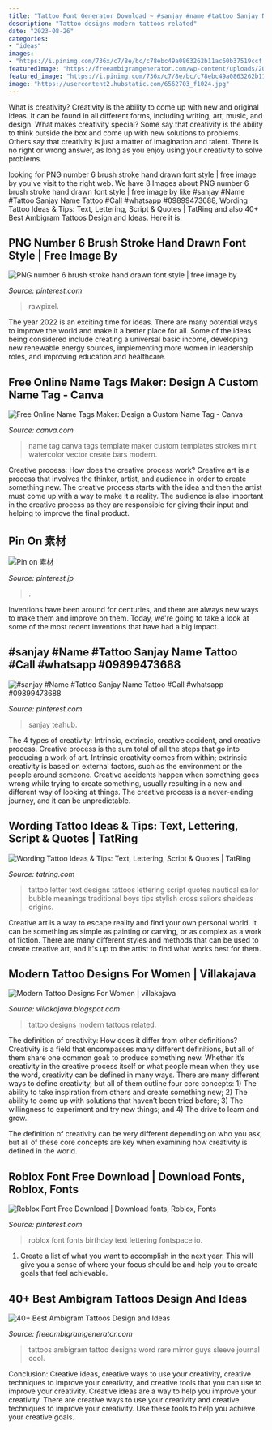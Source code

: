 ```yaml
---
title: "Tattoo Font Generator Download ~ #sanjay #name #tattoo Sanjay Name Tattoo #call #whatsapp #09899473688"
description: "Tattoo designs modern tattoos related"
date: "2023-08-26"
categories:
- "ideas"
images:
- "https://i.pinimg.com/736x/c7/8e/bc/c78ebc49a0863262b11ac60b37519ccf.jpg"
featuredImage: "https://freeambigramgenerator.com/wp-content/uploads/2018/02/Ambigram-Tattoos-11.jpg"
featured_image: "https://i.pinimg.com/736x/c7/8e/bc/c78ebc49a0863262b11ac60b37519ccf.jpg"
image: "https://usercontent2.hubstatic.com/6562703_f1024.jpg"
---
```



What is creativity?
Creativity is the ability to come up with new and original ideas. It can be found in all different forms, including writing, art, music, and design. What makes creativity special? Some say that creativity is the ability to think outside the box and come up with new solutions to problems. Others say that creativity is just a matter of imagination and talent. There is no right or wrong answer, as long as you enjoy using your creativity to solve problems.

	

		
looking for PNG number 6 brush stroke hand drawn font style | free image by you've visit to the right web. We have 8 Images about PNG number 6 brush stroke hand drawn font style | free image by like #sanjay #Name #Tattoo Sanjay Name Tattoo #Call #whatsapp #09899473688, Wording Tattoo Ideas &amp; Tips: Text, Lettering, Script &amp; Quotes | TatRing and also 40+ Best Ambigram Tattoos Design and Ideas. Here it is:
		
    
## PNG Number 6 Brush Stroke Hand Drawn Font Style | Free Image By

<img loading=lazy src="https://i.pinimg.com/736x/90/bc/f1/90bcf18075a130812c9c8593478449fb.jpg" onerror="this.onerror=null;this.src='https://tse2.mm.bing.net/th?id=OIP.YRL6gCKj3ofVStfiBTNRqgHaHa&amp;pid=15.1';" alt="PNG number 6 brush stroke hand drawn font style | free image by">

_Source: pinterest.com_

>rawpixel. 

	

The year 2022 is an exciting time for ideas. There are many potential ways to improve the world and make it a better place for all. Some of the ideas being considered include creating a universal basic income, developing new renewable energy sources, implementing more women in leadership roles, and improving education and healthcare.

    
## Free Online Name Tags Maker: Design A Custom Name Tag - Canva

<img loading=lazy src="https://static-cse.canva.com/blob/289103/1600w-eC5he0L2SPE.jpg" onerror="this.onerror=null;this.src='https://tse4.mm.bing.net/th?id=OIP.724soYTHe159oQ1MKR0zDAHaEX&amp;pid=15.1';" alt="Free Online Name Tags Maker: Design a Custom Name Tag - Canva">

_Source: canva.com_

>name tag canva tags template maker custom templates strokes mint watercolor vector create bars modern. 

	

Creative process: How does the creative process work?
Creative art is a process that involves the thinker, artist, and audience in order to create something new. The creative process starts with the idea and then the artist must come up with a way to make it a reality. The audience is also important in the creative process as they are responsible for giving their input and helping to improve the final product.

    
## Pin On 素材

<img loading=lazy src="https://i.pinimg.com/736x/61/56/92/615692088a4f4116ff8bb0a54a41fa1f--fat-font-scripts.jpg" onerror="this.onerror=null;this.src='https://tse4.mm.bing.net/th?id=OIP.I0zdjrEz2tv4_fKM0vxuoAHaDt&amp;pid=15.1';" alt="Pin on 素材">

_Source: pinterest.jp_

>. 

	

Inventions have been around for centuries, and there are always new ways to make them and improve on them. Today, we're going to take a look at some of the most recent inventions that have had a big impact.

    
## #sanjay #Name #Tattoo Sanjay Name Tattoo #Call #whatsapp #09899473688

<img loading=lazy src="https://i.pinimg.com/736x/1f/92/b8/1f92b8db6c763695296aca603f188c9e.jpg" onerror="this.onerror=null;this.src='https://tse2.mm.bing.net/th?id=OIP.KOVzaRaby6jiYMWNKer6CgHaGw&amp;pid=15.1';" alt="#sanjay #Name #Tattoo Sanjay Name Tattoo #Call #whatsapp #09899473688">

_Source: pinterest.com_

>sanjay teahub. 

	

The 4 types of creativity: Intrinsic, extrinsic, creative accident, and creative process.
Creative process is the sum total of all the steps that go into producing a work of art. Intrinsic creativity comes from within; extrinsic creativity is based on external factors, such as the environment or the people around someone. Creative accidents happen when something goes wrong while trying to create something, usually resulting in a new and different way of looking at things. The creative process is a never-ending journey, and it can be unpredictable.

    
## Wording Tattoo Ideas &amp; Tips: Text, Lettering, Script &amp; Quotes | TatRing

<img loading=lazy src="https://usercontent2.hubstatic.com/6562703_f1024.jpg" onerror="this.onerror=null;this.src='https://tse1.mm.bing.net/th?id=OIP.6_AXMSdKHNVzZCnyaStT2wHaE8&amp;pid=15.1';" alt="Wording Tattoo Ideas &amp; Tips: Text, Lettering, Script &amp; Quotes | TatRing">

_Source: tatring.com_

>tattoo letter text designs tattoos lettering script quotes nautical sailor bubble meanings traditional boys tips stylish cross sailors sheideas origins. 

	

Creative art is a way to escape reality and find your own personal world. It can be something as simple as painting or carving, or as complex as a work of fiction. There are many different styles and methods that can be used to create creative art, and it's up to the artist to find what works best for them.

    
## Modern Tattoo Designs For Women | Villakajava

<img loading=lazy src="http://2.bp.blogspot.com/-K1o7XJwrkmc/Tlcr3XSy4CI/AAAAAAAABFA/81LcWdKd_gA/s1600/Piercing_Tattoo_01.jpg" onerror="this.onerror=null;this.src='https://tse1.mm.bing.net/th?id=OIP.aP1pzI-TPvyouKfmOmvA0wHaJ4&amp;pid=15.1';" alt="Modern Tattoo Designs For Women | villakajava">

_Source: villakajava.blogspot.com_

>tattoo designs modern tattoos related. 

	

The definition of creativity: How does it differ from other definitions?
Creativity is a field that encompasses many different definitions, but all of them share one common goal: to produce something new. Whether it’s creativity in the creative process itself or what people mean when they use the word, creativity can be defined in many ways. 
There are many different ways to define creativity, but all of them outline four core concepts: 1) The ability to take inspiration from others and create something new; 2) The ability to come up with solutions that haven’t been tried before; 3) The willingness to experiment and try new things; and 4) The drive to learn and grow. 

The definition of creativity can be very different depending on who you ask, but all of these core concepts are key when examining how creativity is defined in the world.

    
## Roblox Font Free Download | Download Fonts, Roblox, Fonts

<img loading=lazy src="https://i.pinimg.com/736x/c7/8e/bc/c78ebc49a0863262b11ac60b37519ccf.jpg" onerror="this.onerror=null;this.src='https://tse1.mm.bing.net/th?id=OIP.VlfLpKJWvghN88Haew8UiAHaEK&amp;pid=15.1';" alt="Roblox Font Free Download | Download fonts, Roblox, Fonts">

_Source: pinterest.com_

>roblox font fonts birthday text lettering fontspace io. 

	

1. Create a list of what you want to accomplish in the next year. This will give you a sense of where your focus should be and help you to create goals that feel achievable.

    
## 40+ Best Ambigram Tattoos Design And Ideas

<img loading=lazy src="https://freeambigramgenerator.com/wp-content/uploads/2018/02/Ambigram-Tattoos-11.jpg" onerror="this.onerror=null;this.src='https://tse4.mm.bing.net/th?id=OIP.9pcHYj5n4mHva5_C7z9afgHaHa&amp;pid=15.1';" alt="40+ Best Ambigram Tattoos Design and Ideas">

_Source: freeambigramgenerator.com_

>tattoos ambigram tattoo designs word rare mirror guys sleeve journal cool. 

	

Conclusion: Creative ideas, creative ways to use your creativity, creative techniques to improve your creativity, and creative tools that you can use to improve your creativity.
Creative ideas are a way to help you improve your creativity. There are creative ways to use your creativity and creative techniques to improve your creativity. Use these tools to help you achieve your creative goals.

